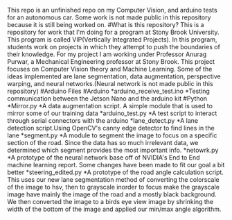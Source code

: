 This repo is an unfinished repo on my Computer Vision, and arduino tests for an autonomous car. Some work is not made public in this repository because it is still being worked on. 
#What is this repository?
This is a repository for work that I'm doing for a program at Stony Brook University. This program is called VIP(Vertically Integrated Projects). In this program, students work on projects in which they attempt to push the boundaries of their knowledge. For my project I am working under Professor Anurag Purwar, a Mechanical Engineering professor at Stony Brook. This project focuses on Computer Vision theory and Machine Learning. Some of the ideas implemented are lane segmentation, data augmentation, perspective warping, and neural networks.(Neural network is not made public in this repository)
#Arduino Files
#Arduino
*arduino_receive_test.ino
  *Testing communication between the Jetson Nano and the arduino kit
 #Python
 *Mirror.py
  *A data augmentation script. A simple module that is used to mirror some of our training data
 *arduino_test.py
  *A test script to interact through serial connectors with the arduino
 *lane_detect.py
  *A lane detection script.Using OpenCV's canny edge detector to find lines in the lane
 *segment.py
  *A module to segment the image to focus on a specific section of the road. Since the data has so much irrelevant data, we determined which segment provides the most important info.
 *netowrk.py
  *A prototype of the neural network base off of NVIDIA's End to End machine learning report. Some changes have been made to fit our goal a bit better
 *steering_edited.py
  *A prototype of the road angle calculation script. This uses our new lane segmentation method of converting the colorscale of the image to hsv, then to grayscale inorder to focus make the grayscale image have mainly the image of the road and a mostly black background. We then converted the image to a birds eye view image by shrinking the width of the bottom of the image and applied our min/max angle algorithm.

  
